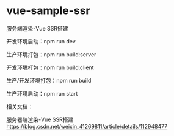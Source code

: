 # vue-sample-ssr


服务端渲染-Vue SSR搭建

开发环境启动：npm run dev

生产环境打包：npm run build:server

开发环境打包：npm run build:client

生产/开发环境打包：npm run build

生产环境启动：npm run start


相关文档：

服务器端渲染-Vue SSR搭建 https://blog.csdn.net/weixin_41269811/article/details/112948477
